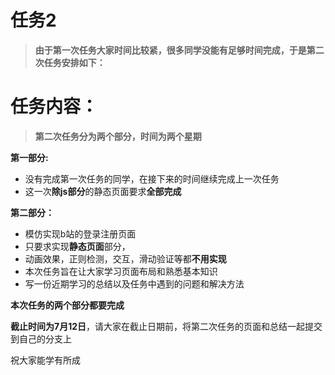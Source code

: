 # 任务2

> **由于第一次任务大家时间比较紧，很多同学没能有足够时间完成，于是第二次任务安排如下：**

# 任务内容：
> **第二次任务分为两个部分，时间为两个星期**

**第一部分:**

- 没有完成第一次任务的同学，在接下来的时间继续完成上一次任务
- 这一次**除js部分**的静态页面要求**全部完成**

**第二部分：**

- 模仿实现b站的登录注册页面
- 只要求实现**静态页面**部分，
- 动画效果，正则检测，交互，滑动验证等都**不用实现**
- 本次任务旨在让大家学习页面布局和熟悉基本知识
- 写一份近期学习的总结以及任务中遇到的问题和解决方法

**本次任务的两个部分都要完成**

**截止时间为7月12日**，请大家在截止日期前，将第二次任务的页面和总结一起提交到自己的分支上

祝大家能学有所成

